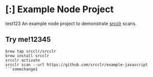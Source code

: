 # [:] Example Node Project
test123
An example node project to demonstrate [srcclr](https://www.srcclr.com) scans.

## Try me!12345

```
brew tap srcclr/srcclr
brew install srcclr
srcclr activate
srcclr scan --url https://github.com/srcclr/example-javascript
```somechange1

